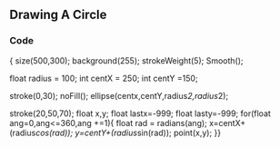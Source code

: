 ## Drawing A Circle
### Code
{ size(500,300);
  background(255);
  strokeWeight(5);
  Smooth();

  float radius = 100;
  int centX = 250;
  int centY =150;

  stroke(0,30);
  noFill();
  ellipse(centx,centY,radius*2,radius*2);

  stroke(20,50,70);
  float x,y;
  float lastx=-999;
  float lasty=-999;
  for(float ang=0,ang<=360,ang +=1){
    float rad = radians(ang);
    x=centX+(radius*cos(rad));
    y=centY+(radius*sin(rad));
    point(x,y);
    }}
